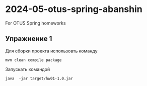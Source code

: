 # 2024-05-otus-spring-abanshin

For OTUS Spring homeworks

## Упражнение 1
Для сборки проекта использовть команду
```shell
mvn clean compile package
```
Запускать командой
```shell
java  -jar target/hw01-1.0.jar
```